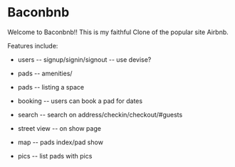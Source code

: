# Baconbnb
Welcome to Baconbnb!!
This is my faithful Clone of the popular site Airbnb.

Features include: 


- users -- signup/signin/signout -- use devise?

- pads -- amenities/
- pads -- listing a space
- booking -- users can book a pad for dates

- search -- search on address/checkin/checkout/#guests
- street view -- on show page
- map -- pads index/pad show
- pics -- list pads with pics
